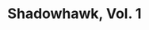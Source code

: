 ---
title: "Shadowhawk, Vol. 1"
issue: 1A
issue_nr: 1
full_title: A Nightmare Walking
subtitle: ""
story_arc: ""
crossover: ""
variant: ""
publisher: Image Comics
creators: 
  - Erik Larsen
release_date: Aug 1992
release_year: 1992
genre:
  - Adventure
  - Super-Heroes
format: Comic
pages: 32
signed_by: ""
price: 2.5
---